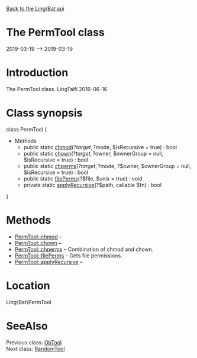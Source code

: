 [Back to the Ling/Bat api](https://github.com/lingtalfi/Bat/blob/master/doc/api/Ling/Bat.md)



The PermTool class
================
2019-03-19 --> 2019-03-19






Introduction
============

The PermTool class.
LingTalfi 2016-06-16



Class synopsis
==============


class <span class="pl-k">PermTool</span>  {

- Methods
    - public static [chmod](https://github.com/lingtalfi/Bat/blob/master/doc/api/Ling/Bat/PermTool/chmod.md)(?$target, ?$mode, $isRecursive = true) : bool
    - public static [chown](https://github.com/lingtalfi/Bat/blob/master/doc/api/Ling/Bat/PermTool/chown.md)(?$target, ?$owner, $ownerGroup = null, $isRecursive = true) : bool
    - public static [chperms](https://github.com/lingtalfi/Bat/blob/master/doc/api/Ling/Bat/PermTool/chperms.md)(?$target, ?$mode, ?$owner, $ownerGroup = null, $isRecursive = true) : bool
    - public static [filePerms](https://github.com/lingtalfi/Bat/blob/master/doc/api/Ling/Bat/PermTool/filePerms.md)(?$file, $unix = true) : void
    - private static [applyRecursive](https://github.com/lingtalfi/Bat/blob/master/doc/api/Ling/Bat/PermTool/applyRecursive.md)(?$path, callable $fn) : bool

}






Methods
==============

- [PermTool::chmod](https://github.com/lingtalfi/Bat/blob/master/doc/api/Ling/Bat/PermTool/chmod.md) &ndash; 
- [PermTool::chown](https://github.com/lingtalfi/Bat/blob/master/doc/api/Ling/Bat/PermTool/chown.md) &ndash; 
- [PermTool::chperms](https://github.com/lingtalfi/Bat/blob/master/doc/api/Ling/Bat/PermTool/chperms.md) &ndash; Combination of chmod and chown.
- [PermTool::filePerms](https://github.com/lingtalfi/Bat/blob/master/doc/api/Ling/Bat/PermTool/filePerms.md) &ndash; Gets file permissions.
- [PermTool::applyRecursive](https://github.com/lingtalfi/Bat/blob/master/doc/api/Ling/Bat/PermTool/applyRecursive.md) &ndash; 





Location
=============
Ling\Bat\PermTool


SeeAlso
==============
Previous class: [ObTool](https://github.com/lingtalfi/Bat/blob/master/doc/api/Ling/Bat/ObTool.md)<br>Next class: [RandomTool](https://github.com/lingtalfi/Bat/blob/master/doc/api/Ling/Bat/RandomTool.md)<br>
